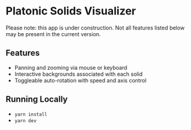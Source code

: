 # Platonic Solids Visualizer

Please note: this app is under construction. Not all features listed below may be present in the current version.

## Features

- Panning and zooming via mouse or keyboard
- Interactive backgrounds associated with each solid
- Toggleable auto-rotation with speed and axis control

## Running Locally

- `yarn install`
- `yarn dev`
